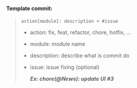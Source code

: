 <!-- ![alt text](https://github.com/CuTrung/directory-structure/blob/express/assets/git_workflow.png) -->

#

#### Template commit:

> `action[module]: description + #issue`
>
> -   action: fix, feat, refactor, chore, hotfix, ...
> -   module: module name
> -   description: describe what is commit do
> -   issue: issue fixing (optional)
>
>     **_Ex: chore(@News): update UI #3_**
